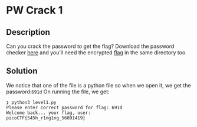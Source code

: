 # PW Crack 1
## Description
Can you crack the password to get the flag? Download the password checker [here](https://artifacts.picoctf.net/c/10/level1.py) and you'll need the encrypted [flag](https://artifacts.picoctf.net/c/10/level1.flag.txt.enc) in the same directory too.
## Solution
We notice that one of the file is a python file so when we open it, we get the password:``691d``
On running the file, we get:
```
❯ python3 level1.py
Please enter correct password for flag: 691d
Welcome back... your flag, user:
picoCTF{545h_r1ng1ng_56891419}
```
